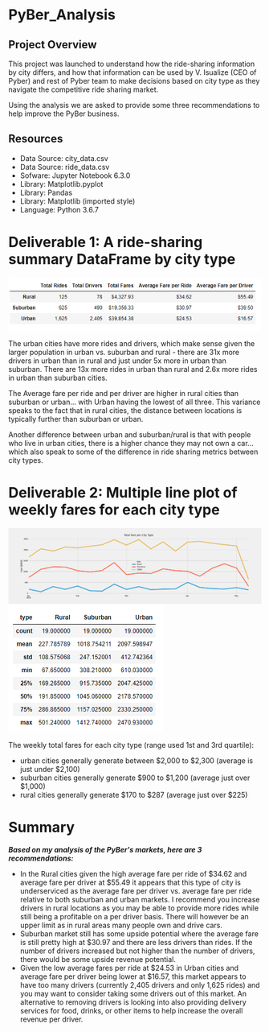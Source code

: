 # PyBer_Analysis

## Project Overview
This project was launched to understand how the ride-sharing information by city differs, and how that information can be used by V. Isualize (CEO of Pyber) and rest of Pyber team to make decisions based on city type as they navigate the competitive ride sharing market.

Using the analysis we are asked to provide some three recommendations to help improve the PyBer business. 


## Resources
- Data Source: city_data.csv
- Data Source: ride_data.csv
- Sofware: Jupyter Notebook 6.3.0
- Library: Matplotlib.pyplot
- Library: Pandas
- Library: Matplotlib (imported style)
- Language: Python 3.6.7



# Deliverable 1: A ride-sharing summary DataFrame by city type
![Table for Ride Sharing Summary](https://github.com/tessiertodd/PyBer_Analysis/blob/main/Resources/Ride%20Sharing%20Summary%20DF.png)

The urban cities have more rides and drivers, which make sense given the larger population in urban vs. suburban and rural - there are 31x more drivers in urban than in rural and just under 5x more in urban than suburban. There are 13x more rides in urban than rural and 2.6x more rides in urban than suburban cities.

The Average fare per ride and per driver are higher in rural cities than suburban or urban... with Urban having the lowest of all three.  This variance speaks to the fact that in rural cities, the distance between locations is typically further than suburban or urban.

Another difference between urban and suburban/rural is that with people who live in urban cities, there is a higher chance they may not own a car... which also speak to some of the difference in ride sharing metrics between city types.


# Deliverable 2: Multiple line plot of weekly fares for each city type
![Table Ride Sharing Graph](https://github.com/tessiertodd/PyBer_Analysis/blob/main/analysis/PyBer_fare_summary.png)
![Table Ride Describe](https://github.com/tessiertodd/PyBer_Analysis/blob/main/Resources/Fares_Pivot_Describe.png)

The weekly total fares for each city type (range used 1st and 3rd quartile):
- urban cities generally generate between $2,000 to $2,300 (average is just under $2,100) 
- suburban cities generally generate $900 to $1,200 (average just over $1,000)
- rural cities generally generate $170 to $287 (average just over $225)



# Summary
***Based on my analysis of the PyBer's markets, here are 3 recommendations:***
  - In the Rural cities given the high average fare per ride of $34.62 and average fare per driver at $55.49 it appears that this type of city is underserviced as the average fare per driver vs. average fare per ride relative to both suburban and urban markets. I recommend you increase drivers in rural locations as you may be able to provide more rides while still being a profitable on a per driver basis. There will however be an upper limit as in rural areas many people own and drive cars.
 - Suburban market still has some upside potential where the average fare is still pretty high at $30.97 and there are less drivers than rides.  If the number of drivers increased but not higher than the number of drivers, there would be some upside revenue potential.
 - Given the low average fares per ride at $24.53 in Urban cities and average fare per driver being lower at $16.57, this market appears to have too many drivers (currently 2,405 drivers and only 1,625 rides) and you may want to consider taking some drivers out of this market.  An alternative to removing drivers is looking into also providing delivery services for food, drinks, or other items to help increase the overall revenue per driver.
